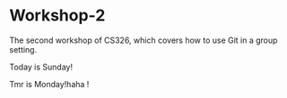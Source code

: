 #  Workshop-2

The second workshop of CS326, which covers how to use Git in a group setting.

Today is Sunday!

Tmr is Monday!haha !
